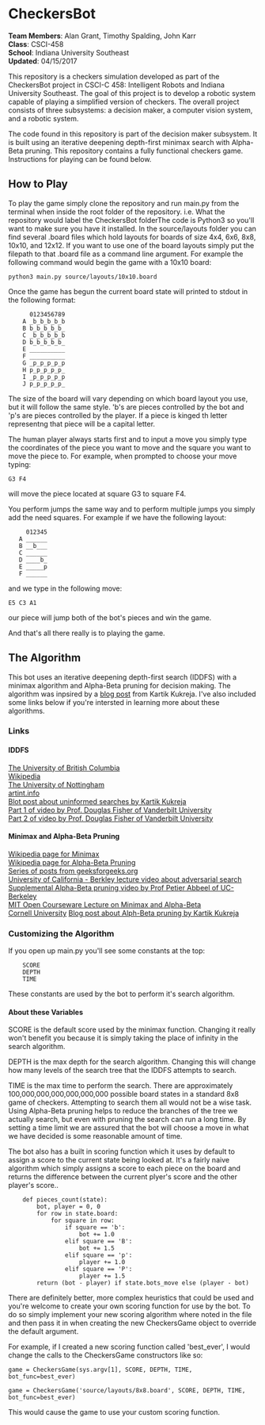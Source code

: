 # CheckersBot
**Team Members**: Alan Grant, Timothy Spalding, John Karr  
**Class**: CSCI-458  
**School**: Indiana University Southeast  
**Updated**: 04/15/2017  

This repository is a checkers simulation developed as part of the CheckersBot 
project in CSCI-C 458: Intelligent Robots and Indiana University Southeast. 
The goal of this project is to develop a robotic system capable of playing 
a simplified version of checkers. The overall project consists of three 
subsystems: a decision maker, a computer vision system, and a robotic system.  

The code found in this repository is part of the decision maker subsystem. It 
is built using an iterative deepening depth-first minimax search with 
Alpha-Beta pruning. This repository contains a fully functional checkers game. 
Instructions for playing can be found below. 

## How to Play

To play the game simply clone the repository and run main.py from the 
terminal when inside the root folder of the repository. i.e. What the 
repository would label the CheckersBot folderThe code is Python3 so you'll 
want to make sure you have it installed. In the source/layouts folder you can 
find several .board files which hold layouts for boards of size 4x4, 6x6, 8x8, 
10x10, and 12x12. If you want to use one of the board layouts simply put the 
filepath to that .board file as a command line argument. For example the 
following command would begin the game with a 10x10 board:

``python3 main.py source/layouts/10x10.board``

Once the game has begun the current board state will printed to stdout in the 
following format:  

``` 
      0123456789
    A _b_b_b_b_b
    B b_b_b_b_b_
    C _b_b_b_b_b
    D b_b_b_b_b_
    E __________
    F __________
    G _p_p_p_p_p
    H p_p_p_p_p_
    I _p_p_p_p_p
    J p_p_p_p_p_
```

The size of the board will vary depending on which board layout you use, but it 
will follow the same style. 'b's are pieces controlled by the bot and 'p's are 
pieces controlled by the player. If a piece is kinged th letter representng 
that piece will be a capital letter.  

The human player always starts first and to input a move you simply type the 
coordinates of the piece you want to move and the square you want to move the 
piece to. For example, when prompted to choose your move typing:  

``G3 F4``

will move the piece located at square G3 to square F4.  

You perform jumps the same way and to perform multiple jumps you simply add 
the need squares. For example if we have the following layout:

``` 
     012345
   A ______
   B __b___
   C ______
   D ____b_
   E _____p
   F ______
```
and we type in the following move:

``E5 C3 A1``

our piece will jump both of the bot's pieces and win the game.   

And that's all there really is to playing the game.  

## The Algorithm

This bot uses an iterative deepening depth-first search (IDDFS) with a minimax 
algorithm and Alpha-Beta pruning for decision making. The algorithm was inpsired by a 
[blog post](https://kartikkukreja.wordpress.com/2015/07/12/creating-a-bot-for-checkers/)
 from Kartik Kukreja. I've also included some links below if you're intersted 
in learning more about these algorithms.   

### Links

#### IDDFS

[The University of British Columbia](https://www.cs.ubc.ca/~hutter/teaching/cpsc322/2-Search6-final.pdf)  
[Wikipedia](https://en.wikipedia.org/wiki/Iterative_deepening_depth-first_search)  
[The University of Nottingham](http://www.cs.nott.ac.uk/~pszbsl/G52APT/slides/09-Iterative-deepening.pdf)  
[artint.info](http://artint.info/html/ArtInt_62.html)  
[Blot post about uninformed searches by Kartik Kukreja](https://kartikkukreja.wordpress.com/2015/05/30/uninformed-search-algorithms/)  
[Part 1 of video by Prof. Douglas Fisher of Vanderbilt University](https://www.youtube.com/watch?v=7QcoJjSVT38)  
[Part 2 of video by Prof. Douglas Fisher of Vanderbilt University](https://www.youtube.com/watch?v=5MpT0EcOIyM)

#### Minimax and Alpha-Beta Pruning
[Wikipedia page for Minimax](https://en.wikipedia.org/wiki/Minimax)  
[Wikipedia page for Alpha-Beta Pruning](https://en.wikipedia.org/wiki/Alpha%E2%80%93beta_pruning)    
[Series of posts from geeksforgeeks.org](http://www.geeksforgeeks.org/minimax-algorithm-in-game-theory-set-1-introduction/)  
[University of California - Berkley lecture video about adversarial search](https://www.youtube.com/watch?feature=player_embedded&v=cwbjLIahbv8)  
[Supplemental Alpha-Beta pruning video by Prof Petier Abbeel of UC-Berkeley](https://www.youtube.com/watch?v=xBXHtz4Gbdo)  
[MIT Open Courseware Lecture on Minimax and Alpha-Beta](https://www.youtube.com/watch?v=STjW3eH0Cik)  
[Cornell University](https://www.cs.cornell.edu/courses/cs312/2002sp/lectures/rec21.htm)
[Blog post about Alph-Beta pruning by Kartik Kukreja](https://kartikkukreja.wordpress.com/2014/06/29/alphabetasearch/)  
 
### Customizing the Algorithm
 If you open up main.py you'll see some constants at the top:

```
    SCORE
    DEPTH
    TIME
```

These constants are used by the bot to perform it's search algorithm.  

#### About these Variables

SCORE is the default score used by the minimax function. Changing it really 
won't benefit you because it is simply taking the place of infinity in the 
search algorithm.   

DEPTH is the max depth for the search algorithm. Changing this will change how 
many levels of the search tree that the IDDFS attempts to search.   

TIME is the max time to perform the search. There are approximately 
100,000,000,000,000,000,000 possible board states in a standard 8x8 game of 
checkers. Attempting to search them all would not be a wise task. Using 
Alpha-Beta pruning helps to reduce the branches of the tree we actually search,
but even with pruning the search can run a long time. By setting a time limit
 we are assured that the bot will choose a move in what we have decided is some
 reasonable amount of time.  

The bot also has a built in scoring function which it uses by default to assign
a score to the current state being looked at. It's a fairly naive algorithm 
which simply assigns a score to each piece on the board and returns the 
difference between the current plyer's score and the other player's score.. 

```python3
    def pieces_count(state):
        bot, player = 0, 0
        for row in state.board:
            for square in row:
                if square == 'b':
                    bot += 1.0
                elif square == 'B':
                    bot += 1.5
                elif square == 'p':
                    player += 1.0
                elif square == 'P':
                    player += 1.5
        return (bot - player) if state.bots_move else (player - bot)
```

There are definitely better, more complex heuristics that could be used and 
you're welcome to create your own scoring function for use by the bot. To do 
so simply implement your new scoring algorithm where noted in the file and then 
pass it in when creating the new CheckersGame object to override the default 
argument.  

For example, if I created a new scoring function called 'best_ever', I would 
change the calls to the CheckersGame constructors like so:

``game = CheckersGame(sys.argv[1], SCORE, DEPTH, TIME, bot_func=best_ever)``

``game = CheckersGame('source/layouts/8x8.board', SCORE, DEPTH, TIME, bot_func=best_ever)``

This would cause the game to use your custom scoring function. 

